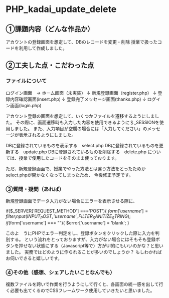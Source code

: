 # PHP_kadai_update_delete

## ①課題内容（どんな作品か）
アカウントの登録画面を想定して、DBのレコードを変更・削除 授業で扱ったコードを利用して作成しました。

## ②工夫した点・こだわった点
### ファイルについて

ログイン画面　→ ホーム画面（未実装）
↓
新規登録画面（register.php）
↓
登録内容確認画面(insert.php)
↓
登録完了メッセージ画面(thanks.php)
↓
ログイン画面(login.php)

アカウント登録の画面を想定して、いくつかファイルを遷移するようにしました。
その際に、画面遷移時も入力した内容を使用できるように＄_SESSIONを使用しました。
また、入力項目が空欄の場合には「入力してください」のメッセージが表示されるようにしました。

DBに登録されているものを表示する　select.php
DBに登録されているものを更新する　update.php
DBに登録されているものを削除する　delete.php
については、授業で使用したコードをそのまま使っております。

ただ、新規登録画面で、授業でやった方法とは違う方法をとったためかselect.phpが開かなくなってしまったため、
今後修正予定です。

### ③質問・疑問（あれば）
新規登録画面でデータ入力がない場合にエラーを表示させる際に、

if($_SERVER['REQUEST_METHOD'] ==='POST'){
    $form['username']=filter_input(INPUT_POST, 'username', FILTER_SANITIZE_STRING);
    if($form['username'] === ""){
        $error['username'] = 'blank';
    }
    
このよ　うにPHPでエラー判定をし、登録ボタンをクリックした際に入力を判別する。
という流れをとっておりますが、入力がない場合にはそもそも登録ボタンを押せない状態にする（Javascript等で）方がUI的にもいいのかな？と思いました。
実務ではどのように作られることが多いのでしょうか？
もしわかればお伺いできると嬉しいです。

### ④その他（感想、シェアしたいことなんでも）
複数ファイルを跨いで作業を行うようにして行くと、各画面の統一感を出して行く必要も出てくるのでCSSフレームワーク使用していきたいと思いました。
